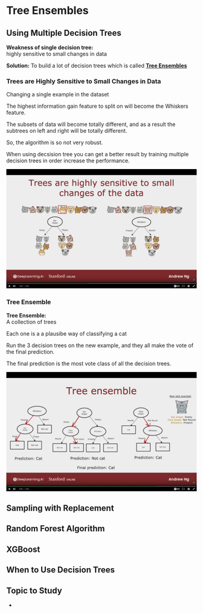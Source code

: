 # Tree Ensembles


## Using Multiple Decision Trees


**Weakness of single decision tree:**  
highly sensitive to small changes in data

**Solution:**
To build a lot of decision trees which is called **<u>Tree Ensembles</u>**


### Trees are Highly Sensitive to Small Changes in Data

Changing a single example in the dataset

The highest information gain feature to split on will become the Whiskers feature.

The subsets of data will become totally different, and as a result the subtrees on left and right will be totally different.

So, the algorithm is so not very robust.

When using decsision tree you can get a better result by training multiple decision trees in order increase the performance.

![image of tree high senstivity](images/Trees-Sensitivity.png)


### Tree Ensemble

**Tree Ensemble:**  
A collection of trees

Each one is a a plausibe way of classifying a cat

Run the 3 decision trees on the new example, and they all make the vote of the final prediction.

The final prediction is the most vote class of all the decision trees.

![image of tree ensemble](images/Tree-Ensemble.png)


## Sampling with Replacement



## Random Forest Algorithm



## XGBoost




## When to Use Decision Trees





## Topic to Study

-